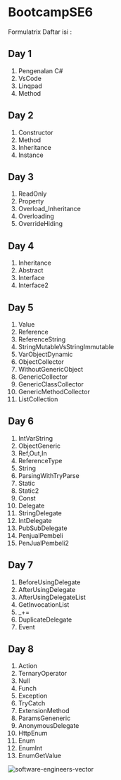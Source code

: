 # BootcampSE6
Formulatrix
Daftar isi :
## Day 1
1. Pengenalan C#
2. VsCode
3. Linqpad
4. Method
   
## Day 2
1. Constructor
2. Method
3. Inheritance
4. Instance
   
## Day 3
1. ReadOnly
2. Property
3. Overload_Inheritance
4. Overloading
5. OverrideHiding
   
## Day 4
1. Inheritance
2. Abstract
3. Interface
4. Interface2
   
## Day 5
1. Value
2. Reference
3. ReferenceString
4. StringMutableVsStringImmutable
5. VarObjectDynamic
6. ObjectCollector
7. WithoutGenericObject
8. GenericCollector
9. GenericClassCollector
10. GenericMethodCollector
11. ListCollection

## Day 6
1. IntVarString
2. ObjectGeneric
3. Ref,Out,In
4. ReferenceType
5. String
6. ParsingWithTryParse
7. Static
8. Static2
9. Const
10. Delegate
11. StringDelegate
12. IntDelegate
13. PubSubDelegate
14. PenjualPembeli
15. PenJualPembeli2

## Day 7
1. BeforeUsingDelegate
2. AfterUsingDelegate
3. AfterUsingDelegateList
4. GetInvocationList
5. _+=
6. DuplicateDelegate
7. Event

## Day 8 
1. Action
2. TernaryOperator
3. Null
4. Funch
5. Exception
6. TryCatch
7. ExtensionMethod
8. ParamsGeneneric
9. AnonymousDelegate
10. HttpEnum
11. Enum
12. EnumInt
13. EnumGetValue

![software-engineers-vector](https://github.com/Muhammadhidayatullahaspar/BootcampSE6/assets/100209360/5f8e3349-3c35-44dc-90c4-55373b59a6f3)
